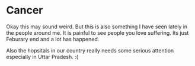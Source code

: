 # Cancer

Okay this may sound weird. But this is also something I have seen lately in the people around me. 
It is painful to see people you love suffering. Its just Feburary end and a lot has happened.

Also the hopsitals in our country really needs some serious attention especially in Uttar Pradesh. :(